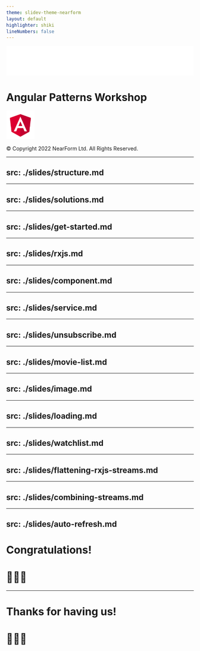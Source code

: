 ```yaml
---
theme: slidev-theme-nearform
layout: default
highlighter: shiki
lineNumbers: false
---
```


<img class=logo src="/images/nearform.svg" alt="NearForm logo">

# Angular Patterns Workshop

<img src="/images/angular.svg" style="width: 15%;" alt="Angular logo">

<div class="copyright">

© Copyright 2022 NearForm Ltd. All Rights Reserved.

</div>

---
src: ./slides/structure.md
---

---
src: ./slides/solutions.md
---

---
src: ./slides/get-started.md
---


---
src: ./slides/rxjs.md
---

---
src: ./slides/component.md
---

---
src: ./slides/service.md
---

---
src: ./slides/unsubscribe.md
---

---
src: ./slides/movie-list.md
---

---
src: ./slides/image.md
---

---
src: ./slides/loading.md
---

---
src: ./slides/watchlist.md
---

---
src: ./slides/flattening-rxjs-streams.md
---

---
src: ./slides/combining-streams.md
---

---
src: ./slides/auto-refresh.md
---

<div class="slidev-layout intro">

# Congratulations!

# 👏👏👏

</div>

---

<div class="slidev-layout intro">

# Thanks for having us!

# 🙏🙏🙏

</div>
